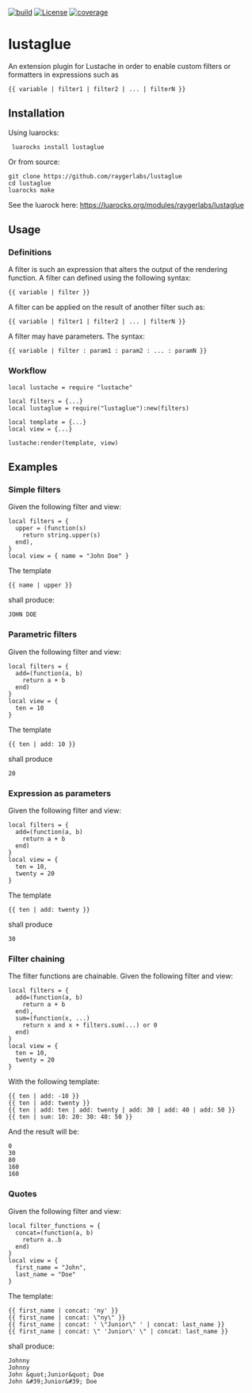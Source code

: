 [![build](https://github.com/raygerlabs/lustaglue/actions/workflows/build.yaml/badge.svg)](https://github.com/raygerlabs/lustaglue/actions/workflows/build.yaml)
[![License](https://img.shields.io/badge/License-MIT-green.svg)](https://opensource.org/licenses/MIT)
[![coverage](https://coveralls.io/repos/github/raygerlabs/lustaglue/badge.svg)](https://coveralls.io/github/raygerlabs/lustaglue)

# lustaglue

An extension plugin for Lustache in order to enable custom filters or formatters in expressions such as
```
{{ variable | filter1 | filter2 | ... | filterN }} 
```

## Installation

Using luarocks:

```
 luarocks install lustaglue
```

Or from source:
```
git clone https://github.com/raygerlabs/lustaglue
cd lustaglue
luarocks make
```

See the luarock here:
https://luarocks.org/modules/raygerlabs/lustaglue

## Usage

### Definitions

A filter is such an expression that alters the output of the rendering function. A filter can defined using the following syntax:
```
{{ variable | filter }}
```

A filter can be applied on the result of another filter such as:
```
{{ variable | filter1 | filter2 | ... | filterN }}
```

A filter may have parameters. The syntax:
```
{{ variable | filter : param1 : param2 : ... : paramN }}
```

### Workflow

```
local lustache = require "lustache"

local filters = {...}
local lustaglue = require("lustaglue"):new(filters)

local template = {...}
local view = {...}

lustache:render(template, view)
```

## Examples

### Simple filters

Given the following filter and view:
```
local filters = {
  upper = (function(s)
    return string.upper(s)
  end),
}
local view = { name = "John Doe" }
```

The template
```
{{ name | upper }}
```

shall produce:
```
JOHN DOE
```

### Parametric filters

Given the following filter and view:
```
local filters = {
  add=(function(a, b)
    return a + b
  end) 
}
local view = {
  ten = 10
}
```
The template
```
{{ ten | add: 10 }}
```
shall produce
```
20
```

### Expression as parameters

Given the following filter and view:
```
local filters = {
  add=(function(a, b)
    return a + b
  end) 
}
local view = {
  ten = 10,
  twenty = 20
}
```
The template
```
{{ ten | add: twenty }}
```
shall produce
```
30
```

### Filter chaining

The filter functions are chainable. Given the following filter and view:
```
local filters = {
  add=(function(a, b)
    return a + b
  end),
  sum=(function(x, ...)
    return x and x + filters.sum(...) or 0
  end)
}
local view = {
  ten = 10,
  twenty = 20
}
```

With the following template:
```
{{ ten | add: -10 }}
{{ ten | add: twenty }}
{{ ten | add: ten | add: twenty | add: 30 | add: 40 | add: 50 }}
{{ ten | sum: 10: 20: 30: 40: 50 }}
```

And the result will be:

```
0
30
80
160
160
```

### Quotes

Given the following filter and view:
```
local filter_functions = {
  concat=(function(a, b)
    return a..b
  end)
}
local view = {
  first_name = "John",
  last_name = "Doe"
}
```

The template:
```
{{ first_name | concat: 'ny' }}
{{ first_name | concat: \"ny\" }}
{{ first_name | concat: ' \"Junior\" ' | concat: last_name }}
{{ first_name | concat: \" 'Junior\' \" | concat: last_name }}
```

shall produce:
```
Johnny
Johnny
John &quot;Junior&quot; Doe
John &#39;Junior&#39; Doe
```
